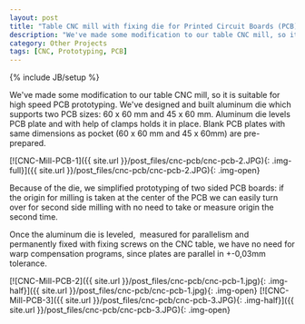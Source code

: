 ```yaml
---
layout: post
title: "Table CNC mill with fixing die for Printed Circuit Boards (PCB) prototyping"
description: "We've made some modification to our table CNC mill, so it is suitable for high speed PCB prototyping."
category: Other Projects
tags: [CNC, Prototyping, PCB]
---
```

{% include JB/setup %}


We've made some modification to our table CNC mill, so it is suitable for high speed PCB prototyping. We've designed and built aluminum die which supports two PCB sizes: 60 x 60 mm and 45 x 60 mm. Aluminum die levels PCB plate and with help of clamps holds it in place. Blank PCB plates with same dimensions as pocket (60 x 60 mm and 45 x 60mm) are pre-prepared. 

[![CNC-Mill-PCB-1]({{ site.url }}/post_files/cnc-pcb/cnc-pcb-2.JPG){: .img-full}]({{ site.url }}/post_files/cnc-pcb/cnc-pcb-2.JPG){: .img-open}

Because of the die, we simplified prototyping of two sided PCB boards: if the origin for milling is taken at the center of the PCB we can easily turn over for second side milling with no need to take or measure origin the second time. 

Once the aluminum die is leveled,  measured for parallelism and permanently fixed with fixing screws on the CNC table, we have no need for warp compensation programs, since plates are parallel in +-0,03mm tolerance.

[![CNC-Mill-PCB-2]({{ site.url }}/post_files/cnc-pcb/cnc-pcb-1.jpg){: .img-half}]({{ site.url }}/post_files/cnc-pcb/cnc-pcb-1.jpg){: .img-open}
[![CNC-Mill-PCB-3]({{ site.url }}/post_files/cnc-pcb/cnc-pcb-3.JPG){: .img-half}]({{ site.url }}/post_files/cnc-pcb/cnc-pcb-3.JPG){: .img-open}



